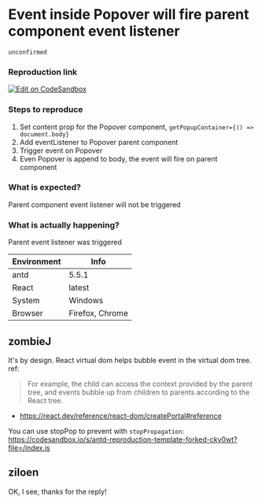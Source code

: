 # Event inside Popover will fire parent component event listener

`unconfirmed`

### Reproduction link

[![Edit on CodeSandbox](https://codesandbox.io/static/img/play-codesandbox.svg)](https://codesandbox.io/s/antd-reproduction-template-forked-qoby38?file=/index.js:476-481)

### Steps to reproduce

1. Set content prop for the Popover component, `getPopupContainer={() => document.body}`
2. Add eventListener to Popover parent component
3. Trigger event on Popover
4. Even Popover is append to body, the event will fire on parent component

### What is expected?

Parent component event listener will not be triggered

### What is actually happening?

Parent event listener was triggered

| Environment | Info            |
| ----------- | --------------- |
| antd        | 5.5.1           |
| React       | latest          |
| System      | Windows         |
| Browser     | Firefox, Chrome |

<!-- generated by ant-design-issue-helper. DO NOT REMOVE -->

## zombieJ

It's by design. React virtual dom helps bubble event in the virtual dom tree. ref:

> For example, the child can access the context provided by the parent tree, and events bubble up from children to parents according to the React tree.

- https://react.dev/reference/react-dom/createPortal#reference

You can use stopPop to prevent with `stopPropagation`:
https://codesandbox.io/s/antd-reproduction-template-forked-cky0wt?file=/index.js

## ziloen

OK, I see, thanks for the reply!
